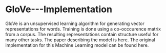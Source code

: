 # GloVe---Implementation
GloVe is an unsupervised learning algorithm for generating vector representations for words. Training is done using a co-occcurence matrix from a corpus. The resulting representations contain structure useful for many other tasks.  The paper describing the model is here.  The original implementation for this Machine Learning model can be found here.
